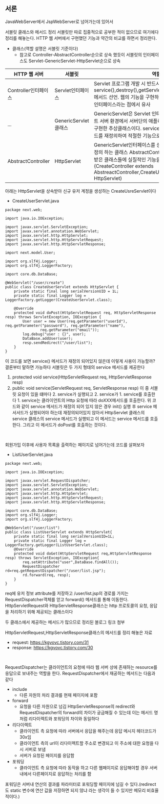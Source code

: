 ## 서론
JavaWebServer에서 JspWebServer로 넘어가는데 있어서 


서블릿 클래스와 메서드 정리 서블릿만 따로 집중적으로 공부한 적이 없으므로 여기에다 정리를 해놓는다. HTTP 웹 서버에서 구현했던 기능과 약간의 비교를 하면서 정리한다.
- 클래스(역할 설명은 서블릿 기준이다)
  - 참고로 Controller-AbstractController순으로 상속 했듯이 서블릿의 인터페이스도 Servlet-GenericServlet-HttpServlet순으로 상속
  
|HTTP 웹 서버|서블릿|역할|
|---|-----|--|
|Controller인터페이스|Servlet인터페이스|Servlet 프로그램 개발 시 반드시 구현해야 하는 init(), service(),destroy(),getServletConfig(),getServletInfo() 메서드 선언. 웹의 기능을 구현하기 위해 구현해야하는 최상위 인터페이스라는 점에서 유사|
|...|GenericServlet클래스|GenericServlet은 Servlet 인터페이스를 상속하여 클라이언트 서버 환경에서 서버단의 애플리캐이션으로서 필요한 기능을 구현한 추상클래스이다. service() 메서드를 제외한 모든 메서드를 재정의하여 적절한 기능으로 구현함|
|AbstractController|HttpServlet|GenericServlet인터페이스를 상속하여 service메서드를 재정의 하는 클래스 AbstractController과 HttpServlet을 상속받은 클래스들에 실질적인 기능을 구현한다는 점에서 유사(CreateController extends AbstreactController,CreateUserServlet textends HttpServlet)|

아래는 HttpServlet을 상속받아 신규 유저 계정을 생성하는 CreateUsreServlet이다
- CreateUserServlet.java
```
package next.web;

import java.io.IOException;

import javax.servlet.ServletException;
import javax.servlet.annotation.WebServlet;
import javax.servlet.http.HttpServlet;
import javax.servlet.http.HttpServletRequest;
import javax.servlet.http.HttpServletResponse;

import next.model.User;

import org.slf4j.Logger;
import org.slf4j.LoggerFactory;

import core.db.DataBase;

@WebServlet("/user/create")
public class CreateUserServlet extends HttpServlet {
    private static final long serialVersionUID = 1L;
    private static final Logger log = LoggerFactory.getLogger(CreateUserServlet.class);

    @Override
    protected void doPost(HttpServletRequest req, HttpServletResponse resp) throws ServletException, IOException {
        User user = new User(req.getParameter("userId"), req.getParameter("password"), req.getParameter("name"),
                req.getParameter("email"));
        log.debug("user : {}", user);
        DataBase.addUser(user);
        resp.sendRedirect("/user/list");
    }
}
```

이 코드를 보면 service() 메서드가 재정의 되어있지 않은데 이렇게 사용이 가능할까?<br>
결론부터 말하면 가능하다 서블릿은 두 가지 형태의 service 메서드를 제공한다
1. protected void service(HttpServletRequest req, HttpServletResponse resp)
2. public void service(ServletRequest req, ServletResponse resp)
이 중 서블릿 요청이 있을 떄마다 2. service가 실행되고 2. service가 1. service를 호출한다 1. service는 클라이언트의 Http 요청에 따라  doXXX메서드를 호출한다.
위 코드와 같이 service 메서드가 재정의 되어 있지 않은 경우 init() 실행 후 service 메서서드가 실행되어야 하는데 재정의되어있지 않아서 HttpServlet 클래스의 service
클래스의 service 메서드가 실행되고 이 메서드는 service 메서드를 호출한다. 그리고 이 메서드가 doPost를 호출하는 것이다.


<br>

회원가입 이후에 사용자 목록을 출력하는 페이지로 넘어가는데 코드를 살펴보자
- ListUserServlet.java
```
package next.web;

import java.io.IOException;

import javax.servlet.RequestDispatcher;
import javax.servlet.ServletException;
import javax.servlet.annotation.WebServlet;
import javax.servlet.http.HttpServlet;
import javax.servlet.http.HttpServletRequest;
import javax.servlet.http.HttpServletResponse;

import core.db.DataBase;
import org.slf4j.Logger;
import org.slf4j.LoggerFactory;

@WebServlet("/user/list")
public class ListUserServlet extends HttpServlet{
    private static final long serialVersionUID=1L;
    private static final Logger log = LoggerFactory.getLogger(ListUserServlet.class);
    @Override
    protected void doGet(HttpServletRequest req,HttpServletResponse resp) throws ServletException, IOException{
        req.setAttribute("user",DataBase.findAll());
        RequestDispatcher rd=req.getRequestDispatcher("/user/list.jsp");
        rd.forward(req, resp);
    }
}
```
req에 유저 정보 attribute를 저장하고 /user/list.jsp의 경로를 가지는 RequestDispatcher객체를 얻고 forward() 메서드를 통해 이동한다.
HttpServletRequest와 HttpServletResponse클래스는 http 프로토콜의 요청, 응답을 처리하기 위해 제공되는 클래스이다 

두 클래스에서 제공하는 메서드가 많으므로 정리된 블로그 링크 첨부

HttpServletRequest,HttpServletResponse클래스의 메서드를 정리 해놓은 자료
- request: https://kgvovc.tistory.com/31
- response: https://kgvovc.tistory.com/30

<br>

RequestDispatcher는 클라이언트의 요청에 따라 웹 서버 상에 존재하는 resource를 응답으로 보내주는 역할을 한다. 
RequestDispatcher에서 재공하는 메서드는 다음과 같다
- include
  - 다른 자원의 처리 결과를 현재 페이지에 포함
- forward
  - 요청을 다른 자원으로 넘김
HttpServletResponse의 redirect와 RequestDispatcher의 forward의 차이가 궁금해질 수 있는데 이는 메서드 명 처럼 리다이렉트와 포워딩의 차이와 동일하다
- 리다이렉트
  - 클라이언트 측 요청에 따라 서버에서 응답을 해주는데 응답 메시지 헤더코드가 30x임
  - 클라이언트 측의 url이 리다이렉트할 주소로 변경되고 이 주소에 대한 요청을 다시 서버로 보냄
  - 서버가 요청된 페이지를 응답함
- 포워딩
  - 클라이언트 측 요청에 따라 동작을 하고 다른 웹페이지로 응답해야할 경우 서버 내에서 다른페이지로 응답하는 처리를 함

포워딩은 서버내 연산의 결과를 파라미터로 포워딩할 페이지에 넘길 수 있다.(redirect도 static 변수에 연산 값을 저장하면 되지 않냐 라는 생각이 들 수 있지만
메모리 비효율적이다.)


